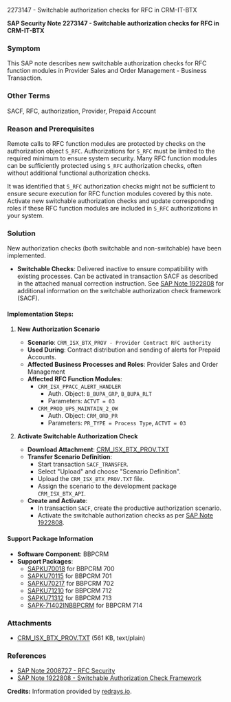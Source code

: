 2273147 - Switchable authorization checks for RFC in CRM-IT-BTX

**SAP Security Note 2273147 - Switchable authorization checks for RFC in CRM-IT-BTX**

### Symptom
This SAP note describes new switchable authorization checks for RFC function modules in Provider Sales and Order Management - Business Transaction.

### Other Terms
SACF, RFC, authorization, Provider, Prepaid Account

### Reason and Prerequisites
Remote calls to RFC function modules are protected by checks on the authorization object `S_RFC`. Authorizations for `S_RFC` must be limited to the required minimum to ensure system security. Many RFC function modules can be sufficiently protected using `S_RFC` authorization checks, often without additional functional authorization checks.

It was identified that `S_RFC` authorization checks might not be sufficient to ensure secure execution for RFC function modules covered by this note. Activate new switchable authorization checks and update corresponding roles if these RFC function modules are included in `S_RFC` authorizations in your system.

### Solution
New authorization checks (both switchable and non-switchable) have been implemented.

- **Switchable Checks**: Delivered inactive to ensure compatibility with existing processes. Can be activated in transaction SACF as described in the attached manual correction instruction. See [SAP Note 1922808](https://me.sap.com/notes/1922808) for additional information on the switchable authorization check framework (SACF).

#### Implementation Steps:

1. **New Authorization Scenario**
   - **Scenario**: `CRM_ISX_BTX_PROV - Provider Contract RFC authority`
   - **Used During**: Contract distribution and sending of alerts for Prepaid Accounts.
   - **Affected Business Processes and Roles**: Provider Sales and Order Management
   - **Affected RFC Function Modules**:
     - `CRM_ISX_PPACC_ALERT_HANDLER`
       - Auth. Object: `B_BUPA_GRP`, `B_BUPA_RLT`
       - Parameters: `ACTVT = 03`
     - `CRM_PROD_UPS_MAINTAIN_2_OW`
       - Auth. Object: `CRM_ORD_PR`
       - Parameters: `PR_TYPE = Process Type`, `ACTVT = 03`

2. **Activate Switchable Authorization Check**
   - **Download Attachment**: [CRM_ISX_BTX_PROV.TXT](https://me.sap.com/notes/0002273147/CRM_ISX_BTX_PROV.TXT)
   - **Transfer Scenario Definition**:
     - Start transaction `SACF_TRANSFER`.
     - Select "Upload" and choose "Scenario Definition".
     - Upload the `CRM_ISX_BTX_PROV.TXT` file.
     - Assign the scenario to the development package `CRM_ISX_BTX_API`.
   - **Create and Activate**:
     - In transaction `SACF`, create the productive authorization scenario.
     - Activate the switchable authorization checks as per [SAP Note 1922808](https://me.sap.com/notes/1922808).

#### Support Package Information
- **Software Component**: BBPCRM
- **Support Packages**:
  - [SAPKU70018](https://me.sap.com/supportpackage/SAPKU70018) for BBPCRM 700
  - [SAPKU70115](https://me.sap.com/supportpackage/SAPKU70115) for BBPCRM 701
  - [SAPKU70217](https://me.sap.com/supportpackage/SAPKU70217) for BBPCRM 702
  - [SAPKU71210](https://me.sap.com/supportpackage/SAPKU71210) for BBPCRM 712
  - [SAPKU71312](https://me.sap.com/supportpackage/SAPKU71312) for BBPCRM 713
  - [SAPK-71402INBBPCRM](https://me.sap.com/supportpackage/SAPK-71402INBBPCRM) for BBPCRM 714

### Attachments
- [CRM_ISX_BTX_PROV.TXT](https://me.sap.com/support/sapnotes/public/services/attachment.htm?iv_key=012006153200000269292016&iv_version=0003&iv_guid=6CAE8B27F67B1ED681C07C8EA744AD2A) (561 KB, text/plain)

### References
- [SAP Note 2008727 - RFC Security](https://me.sap.com/notes/2008727)
- [SAP Note 1922808 - Switchable Authorization Check Framework](https://me.sap.com/notes/1922808)

**Credits:** Information provided by [redrays.io](https://redrays.io).